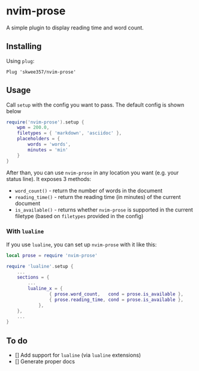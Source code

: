 # nvim-prose

A simple plugin to display reading time and word count.

## Installing

Using `plug`:

```
Plug 'skwee357/nvim-prose'
```

## Usage

Call `setup` with the config you want to pass. The default config is shown below

```lua
require('nvim-prose').setup {
    wpm = 200.0,
    filetypes = { 'markdown', 'asciidoc' },
    placeholders = {
        words = 'words',
        minutes = 'min'
    }
}
```

After than, you can use `nvim-prose` in any location you want (e.g. your status line). It exposes 3 methods:

- `word_count()` - return the number of words in the document
- `reading_time()` - return the reading time (in minutes) of the current document
- `is_available()` - returns whether `nvim-prose` is supported in the current filetype (based on `filetypes` provided in the config)

### With `lualine`

If you use `lualine`, you can set up `nvim-prose` with it like this:

```lua
local prose = require 'nvim-prose'

require 'lualine'.setup {
    ...
    sections = {
        ...
        lualine_x = {
                { prose.word_count,   cond = prose.is_available },
                { prose.reading_time, cond = prose.is_available },
            },
    },
    ...
}
```

## To do

- [] Add support for `lualine` (via `lualine` extensions)
- [] Generate proper docs
